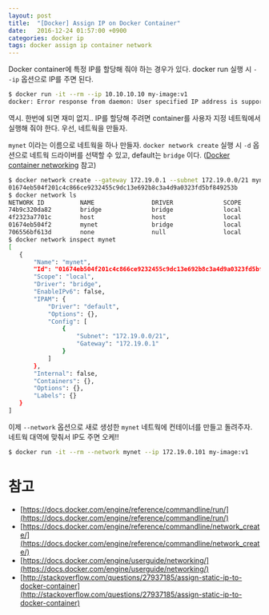 ```yaml
---
layout: post
title:  "[Docker] Assign IP on Docker Container"
date:   2016-12-24 01:57:00 +0900
categories: docker ip
tags: docker assign ip container network
---
```


Docker container에 특정 IP를 할당해 줘야 하는 경우가 있다. docker run 실행 시 `--ip` 옵션으로 IP를 주면 된다.

```bash
$ docker run -it --rm --ip 10.10.10.10 my-image:v1
docker: Error response from daemon: User specified IP address is supported on user defined networks only.
```

역시. 한번에 되면 재미 없지.. IP를 할당해 주려면 container를 사용자 지정 네트웍에서 실행해 줘야 한다. 우선, 네트웍을 만들자.

`mynet` 이라는 이름으로 네트웍을 하나 만들자. `docker network create` 실행 시 `-d` 옵션으로 네트웍 드라이버를 선택할 수 있고, default는 `bridge` 이다. ([Docker container networking](https://docs.docker.com/engine/userguide/networking/) 참고)

```bash
$ docker network create --gateway 172.19.0.1 --subnet 172.19.0.0/21 mynet
01674eb504f201c4c866ce9232455c9dc13e692b8c3a4d9a0323fd5bf849253b
$ docker network ls
NETWORK ID          NAME                DRIVER              SCOPE
74b9c320da82        bridge              bridge              local
4f2323a7701c        host                host                local
01674eb504f2        mynet               bridge              local
706556bf613d        none                null                local
$ docker network inspect mynet
[
   {
       "Name": "mynet",
       "Id": "01674eb504f201c4c866ce9232455c9dc13e692b8c3a4d9a0323fd5bf849253b",
       "Scope": "local",
       "Driver": "bridge",
       "EnableIPv6": false,
       "IPAM": {
           "Driver": "default",
           "Options": {},
           "Config": [
               {
                   "Subnet": "172.19.0.0/21",
                   "Gateway": "172.19.0.1"
               }
           ]
       },
       "Internal": false,
       "Containers": {},
       "Options": {},
       "Labels": {}
   }
]
```

이제 `--network` 옵션으로 새로 생성한 `mynet` 네트웍에 컨테이너를 만들고 돌려주자. 네트웍 대역에 맞춰서 IP도 주면 오케!!

```bash
$ docker run -it --rm --network mynet --ip 172.19.0.101 my-image:v1
```

# 참고
- [https://docs.docker.com/engine/reference/commandline/run/](https://docs.docker.com/engine/reference/commandline/run/)
- [https://docs.docker.com/engine/reference/commandline/network_create/](https://docs.docker.com/engine/reference/commandline/network_create/)
- [https://docs.docker.com/engine/userguide/networking/](https://docs.docker.com/engine/userguide/networking/)
- [http://stackoverflow.com/questions/27937185/assign-static-ip-to-docker-container](http://stackoverflow.com/questions/27937185/assign-static-ip-to-docker-container)
